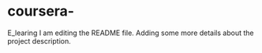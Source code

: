 # coursera-
E_learing 
I am editing the README file. Adding some more details about the project description.
